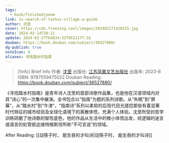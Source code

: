 ```yaml
---
tags:
  - book/finished/poem
link: in-search-of-tashui-village-a-guide
author: 沈至
cover: https://cdn.freezing.cool/images/202402171426515.jpg
date: 2024-02-14T20:11
update: 2024-02-27T64034:33T0522177:16
douban: https://book.douban.com/subject/36527880/
dg-publish: true
noteIcon: 6
aliases: 寻找踏水村指南
---
```

>[!info] Brief Info
>作者: [沈至](https://book.douban.com/author/4623464)
>出版社: [江苏凤凰文艺出版社](https://book.douban.com/press/2492)
>出版年: 2023-8
>ISBN: 9787559475022
>Douban Reading: https://book.douban.com/subject/36527880/

《寻找踏水村指南》是青年诗人沈至的首部诗歌作品集，也是他在汉语领域内对其“诗心”的一次集中展演。全书包合以“指南”为题的系列诗歌。从“失眠”到“屏幕”，从“踏水村”到“牛津”，“指南诗”系列以柔软的后现代目光搓捻那些有着显著时代特征的城市经验及全球化语境下的离散体悟，充满个人体验。沈至所受的哲学训练研磨了他诗歌的智性底色，他的作品从生活中的微小体悟出发，经逻辑的迷言或语言的虹管抵达维特根斯坦所称“不可言说”的领域。

After Reading: [[动筷子时， 能生吞的才叫诗|动筷子时， 能生吞的才叫诗]]
